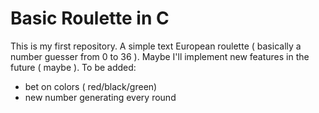 # Basic Roulette in C
 This is my first repository. A simple text European roulette ( basically a number guesser from 0 to 36 ). Maybe I'll implement new features in the future ( maybe ).
 To be added:
 - bet on colors ( red/black/green)
 - new number generating every round
